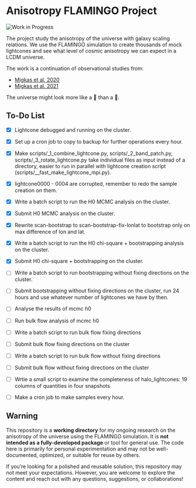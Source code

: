 # Anisotropy FLAMINGO Project
![Work in Progress](https://img.shields.io/badge/status-in%20progress-yellow)

The project study the anisotropy of the universe with galaxy scaling relations. We use the FLAMINGO simulation to create thousands of mock lightcones and see what level of cosmic anisotropy we can expect in a LCDM universe. 

The work is a continuation of observational studies from:
- [Migkas et al. 2020](https://ui.adsabs.harvard.edu/abs/2020A%26A...636A..15M/abstract)
- [Migkas et al. 2021](https://ui.adsabs.harvard.edu/abs/2021A%26A...649A.151M/abstract)

The universe might look more like a 🌰 than a 🎱.

## To-Do List
- [x] Lightcone debugged and running on the cluster.
- [x] Set up a cron job to copy to backup for further operations every hour.
- [x] Make scripts/_1_combine_lightcone.py, scripts/_2_band_patch.py, scripts/_3_rotate_lightcone.py take individual files as input instead of a directory, easier to run in parallel with lightcone creation script (scripts/__fast_make_lightcone_mpi.py).
- [x] lightcone0000 - 0004 are corrupted, remember to redo the sample creation on them.
- [x] Write a batch script to run the H0 MCMC analysis on the cluster.
- [x] Submit H0 MCMC analysis on the cluster.
- [x] Rewrite scan-bootstrap to scan-bootstrap-fix-lonlat to bootstrap only on max difference of lon and lat.
- [x] Write a batch script to run the H0 chi-square + bootstrapping analysis on the cluster.
- [x] Submit H0 chi-square + bootstrapping on the cluster.
- [ ] Write a batch script to run bootstrapping without fixing directions on the cluster.
- [ ] Submit bootstrapping without fixing directions on the cluster, run 24 hours and use whatever number of lightcones we have by then.
- [ ] Analyse the results of mcmc h0
- [ ] Run bulk flow analysis of mcmc h0
- [ ] Write a batch script to run bulk flow fixing directions
- [ ] Submit bulk flow fixing directions on the cluster
- [ ] Write a batch script to run bulk flow without fixing directions
- [ ] Submit bulk flow without fixing directions on the cluster
- [ ] Wrtie a small script to examine the completeness of halo_lightcones: 19 columns of quantities in four snapshots
- [ ] Make a cron job to make samples every hour.


## Warning

This repository is a **working directory** for my ongoing research on the anisotropy of the universe using the FLAMINGO simulation. It is **not intended as a fully-developed package** or tool for general use. The code here is primarily for personal experimentation and may not be well-documented, optimized, or suitable for reuse by others.

If you’re looking for a polished and reusable solution, this repository may not meet your expectations. However, you are welcome to explore the content and reach out with any questions, suggestions, or collaborations!